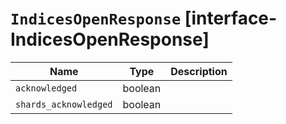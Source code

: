 # `IndicesOpenResponse` [interface-IndicesOpenResponse]

| Name | Type | Description |
| - | - | - |
| `acknowledged` | boolean | &nbsp; |
| `shards_acknowledged` | boolean | &nbsp; |
